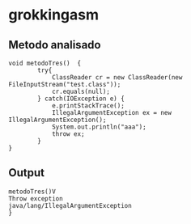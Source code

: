grokkingasm
===========

## Metodo analisado
```
void metodoTres()  {
		try{
			ClassReader cr = new ClassReader(new FileInputStream("test.class"));
			cr.equals(null);
		} catch(IOException e) {
			e.printStackTrace();
			IllegalArgumentException ex = new IllegalArgumentException();
			System.out.println("aaa");
			throw ex;
		}
}
```
## Output
```
metodoTres()V
Throw exception
java/lang/IllegalArgumentException
}
```
